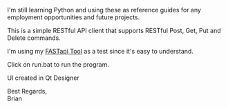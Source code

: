 I'm still learning Python and using these as reference guides for any employment opportunities and future projects.

This is a simple RESTful API client that supports RESTful Post, Get, Put and Delete commands.

I'm using my [FASTapi Tool](https://github.com/BrianHammond/FAST_API_Tool) as a test since it's easy to understand.

Click on run.bat to run the program.

UI created in Qt Designer

Best Regards,<br/>
Brian
